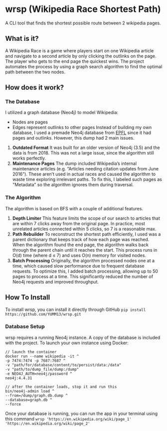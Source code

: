 # wrsp (Wikipedia Race Shortest Path)
A CLI tool that finds the shortest possible route between 2 wikipedia pages.
## What is it?
A Wikipedia Race is a game where players start on one Wikipedia article and navigate to a second article by only clicking the outlinks on the page. The player who gets to the end page the quickest wins. 
The project automates the process by using a graph search algorithm to find the optimal path between the two nodes.
## How does it work?
### The Database
I utilized a graph database (Neo4j) to model Wikipedia:
- Nodes are pages
- Edges represent outlinks to other pages
Instead of building my own database, I used a premade Neo4j database from [EPFL](https://lts2.epfl.ch/Datasets/Wikipedia/) since it had pages and outlinks. 
However, this dump had 2 main issues. 
1. **Outdated Format**
It was built for an older version of Neo4j (3.5) and the data is from 2018. This was not a large issue, since the algorithm still works perfectly. 
2. **Maintenance Pages**
The dump included Wikipedia’s internal maintenance articles (e.g. “Articles needing citation updates from June 2016”). These aren’t used in actual races and caused the algorithm to waste time exploring irrelevant paths.
To fix this, I labeled such pages as "Metadata" so the algorithm ignores them during traversal.
### The Algorithm
The algorithm is based on BFS with a couple of additional features.
1. **Depth Limiter** 
This feature limits the scope of our search to articles that are within 7 clicks away from the original page. In practice, most unrelated articles connected within 5 clicks, so 7 is a reasonable max. 
2. **Path Rebuilder**
To reconstruct the shortest path efficiently, I used was a parent dictionary that keeps track of how each page was reached. 
When the algorithm found the end page, the algorithm walks back through the parent chain until it reaches the start. This process runs in O(d) time (where d ≤ 7) and uses O(n) memory for visited nodes.
3. **Batch Processing**
Originally, the algorithm processed nodes one at a time, which caused slow performance due to frequent database requests.
To optimize this, I added batch processing, allowing up to 50 pages to process at a time. This significantly reduced the number of Neo4j requests and improved throughput. 
## How To Install
To install wrsp, you can install it directly through GitHub
`pip install https://github.com/YUMM13/wrsp.git`
### Database Setup
wrsp requires a running Neo4j instance.
A copy of the database is included with the project.
To launch your own instance using Docker:
```
// launch the container
docker run --name wikipedia -it ^
-p 7474:7474 -p 7687:7687 ^
-v "path/for/database/content/to/persist/data:/data"
-v "path/to/dump_file/dump:/dump"
-e NEO4J_AUTH=neo4j/password ^
neo4j:4.4.31

// after the container loads, stop it and run this
bin/neo4j-admin load ^
--from=/dump/graph.db.dump ^
--database=graph.db ^
--force
```
Once your database is running, you can run the app in your terminal using this command
`wrsp 'https://en.wikipedia.org/wiki/page_1' 'https://en.wikipedia.org/wiki/page_2'`
